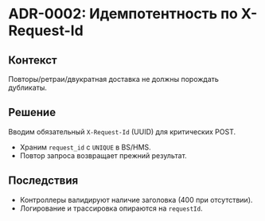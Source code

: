 # ADR-0002: Идемпотентность по X-Request-Id

## Контекст

Повторы/ретраи/двукратная доставка не должны порождать дубликаты.

## Решение

Вводим обязательный `X-Request-Id` (UUID) для критических POST.

- Храним `request_id` с `UNIQUE` в BS/HMS.
- Повтор запроса возвращает прежний результат.

## Последствия

- Контроллеры валидируют наличие заголовка (400 при отсутствии).
- Логирование и трассировка опираются на `requestId`.
